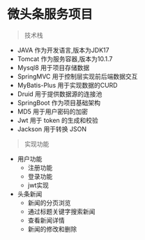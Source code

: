 # 微头条服务项目
> 技术栈
- JAVA 作为开发语言,版本为JDK17
- Tomcat 作为服务容器,版本为10.1.7
- Mysql8 用于项目存储数据
- SpringMVC 用于控制层实现前后端数据交互
- MyBatis-Plus 用于实现数据的CURD
- Druid 用于提供数据源的连接池
- SpringBoot 作为项目基础架构
- MD5 用于用户密码的加密
- Jwt 用于 token 的生成和校验
- Jackson 用于转换 JSON

> 实现功能
- 用户功能
    - 注册功能
    - 登录功能
    - jwt实现
- 头条新闻
    - 新闻的分页浏览
    - 通过标题关键字搜索新闻
    - 查看新闻详情
    - 新闻的修改和删除
